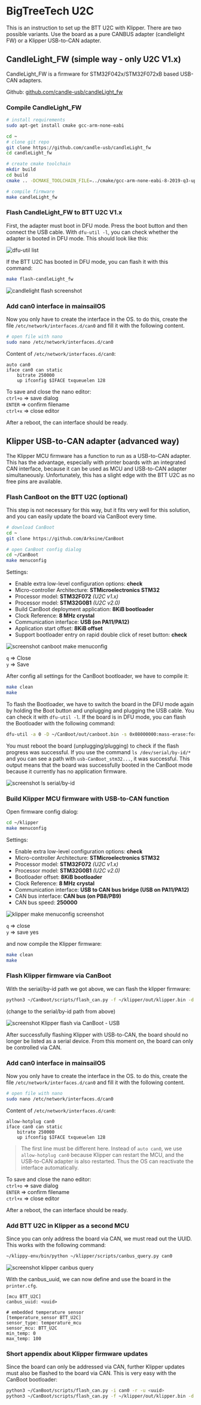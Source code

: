 # BigTreeTech U2C
This is an instruction to set up the BTT U2C with Klipper. There are two possible variants. Use the board as a pure
CANBUS adapter (candlelight FW) or a Klipper USB-to-CAN adapter.

## CandleLight_FW (simple way - only U2C V1.x) 
CandleLight_FW is a firmware for STM32F042x/STM32F072xB based USB-CAN adapters.

Github: [github.com/candle-usb/candleLight_fw](https://github.com/candle-usb/candleLight_fw)

### Compile CandleLight_FW
```bash
# install requirements
sudo apt-get install cmake gcc-arm-none-eabi

cd ~
# clone git repo
git clone https://github.com/candle-usb/candleLight_fw
cd candleLight_fw

# create cmake toolchain
mkdir build
cd build
cmake .. -DCMAKE_TOOLCHAIN_FILE=../cmake/gcc-arm-none-eabi-8-2019-q3-update.cmake

# compile firmware
make candleLight_fw
```

### Flash CandleLight_FW to BTT U2C V1.x
First, the adapter must boot in DFU mode. Press the boot button and then connect the USB cable. With `dfu-util -l`, you
can check whether the adapter is booted in DFU mode. This should look like this:  

![dfu-util list](images/candlelight-dfu-mode.png)  

If the BTT U2C has booted in DFU mode, you can flash it with this command:
```bash
make flash-candleLight_fw
```

![candlelight flash screenshot](images/candlelight-flash.png)  

### Add can0 interface in mainsailOS
Now you only have to create the interface in the OS. to do this, create the file `/etc/network/interfaces.d/can0` and
fill it with the following content.

```bash
# open file with nano
sudo nano /etc/network/interfaces.d/can0
```

Content of `/etc/network/interfaces.d/can0`:
```
auto can0
iface can0 can static
    bitrate 250000
    up ifconfig $IFACE txqueuelen 128
```

To save and close the nano editor:  
`ctrl+o` => save dialog  
`ENTER` => confirm filename  
`ctrl+x` => close editor

After a reboot, the can interface should be ready.

## Klipper USB-to-CAN adapter (advanced way)
The Klipper MCU firmware has a function to run as a USB-to-CAN adapter. This has the advantage, especially with printer
boards with an integrated CAN interface, because it can be used as MCU and USB-to-CAN adapter simultaneously.
Unfortunately, this has a slight edge with the BTT U2C as no free pins are available.

### Flash CanBoot on the BTT U2C (optional)
This step is not necessary for this way, but it fits very well for this solution, and you can easily update the board
via CanBoot every time.

```bash
# download CanBoot
cd ~
git clone https://github.com/Arksine/CanBoot

# open CanBoot config dialog
cd ~/CanBoot
make menuconfig
```

Settings:
- Enable extra low-level configuration options: **check**
- Micro-controller Architecture: **STMicroelectronics STM32**
- Processor model: **STM32F072** *(U2C v1.x)*
- Processor model: **STM32G0B1** *(U2C v2.0)*
- Build CanBoot deployment application: **8KiB bootloader**
- Clock Reference: **8 MHz crystal**
- Communication interface: **USB (on PA11/PA12)**
- Application start offset: **8KiB offset**
- Support bootloader entry on rapid double click of reset button: **check**

![screenshot canboot make menuconfig](images/canboot-make-menuconfig.png)  

`q` => Close  
`y` => Save  

After config all settings for the CanBoot bootloader, we have to compile it:
```bash
make clean
make 
```

To flash the Bootloader, we have to switch the board in the DFU mode again by holding the Boot button and unplugging and
plugging the USB cable. You can check it with `dfu-util -l`. If the board is in DFU mode, you can flash the Bootloader
with the following command:
```bash
dfu-util -a 0 -D ~/CanBoot/out/canboot.bin -s 0x08000000:mass-erase:force
```

You must reboot the board (unplugging/plugging) to check if the flash progress was successful. If you use the command
`ls /dev/serial/by-id/*` and you can see a path with `usb-CanBoot_stm32...`, it was successful. This output means that
the board was successfully booted in the CanBoot mode because it currently has no application firmware.

![screenshot ls serial/by-id](images/canboot-list-serial-by-id.png)  

### Build Klipper MCU firmware with USB-to-CAN function
Open firmware config dialog:
```bash
cd ~/klipper
make menuconfig
```

Settings:
- Enable extra low-level configuration options: **check**
- Micro-controller Architecture: **STMicroelectronics STM32**
- Processor model: **STM32F072** *(U2C v1.x)*
- Processor model: **STM32G0B1** *(U2C v2.0)*
- Bootloader offset: **8KiB bootloader**
- Clock Reference: **8 MHz crystal**
- Communication interface: **USB to CAN bus bridge (USB on PA11/PA12)**
- CAN bus interface: **CAN bus (on PB8/PB9)**
- CAN bus speed: **250000**  

![klipper make menuconfig screenshot](images/klipper-make-menuconfig.png)  

`q` => close  
`y` => save yes  

and now compile the Klipper firmware:
```bash
make clean
make
```

### Flash Klipper firmware via CanBoot
With the serial/by-id path we got above, we can flash the klipper firmware:
```bash
python3 ~/CanBoot/scripts/flash_can.py -f ~/klipper/out/klipper.bin -d <serial device>
```
(change <serial device> to the serial/by-id path from above)

![screenshot Klipper flash via CanBoot - USB](images/klipper-flash-usb.png)  

After successfully flashing Klipper with USB-to-CAN, the board should no longer be listed as a serial device. From this
moment on, the board can only be controlled via CAN.

### Add can0 interface in mainsailOS
Now you only have to create the interface in the OS. to do this, create the file `/etc/network/interfaces.d/can0` and
fill it with the following content.

```bash
# open file with nano
sudo nano /etc/network/interfaces.d/can0
```

Content of `/etc/network/interfaces.d/can0`:
```
allow-hotplug can0
iface can0 can static
    bitrate 250000
    up ifconfig $IFACE txqueuelen 128
```

> The first line must be different here. Instead of `auto can0`, we use `allow-hotplug can0` because Klipper can
> restart the MCU, and the USB-to-CAN adapter is also restarted. Thus the OS can reactivate the interface automatically.

To save and close the nano editor:  
`ctrl+o` => save dialog  
`ENTER` => confirm filename  
`ctrl+x` => close editor

After a reboot, the can interface should be ready.

### Add BTT U2C in Klipper as a second MCU
Since you can only address the board via CAN, we must read out the UUID. This works with the following command:
```bash
~/klippy-env/bin/python ~/klipper/scripts/canbus_query.py can0
```

![screenshot klipper canbus query](images/klipper-canbus-query.png)

With the canbus_uuid, we can now define and use the board in the `printer.cfg`.

```
[mcu BTT_U2C]
canbus_uuid: <uuid>

# embedded temperature sensor
[temperature_sensor BTT_U2C]
sensor_type: temperature_mcu
sensor_mcu: BTT_U2C
min_temp: 0
max_temp: 100
```

### Short appendix about Klipper firmware updates
Since the board can only be addressed via CAN, further Klipper updates must also be flashed to the board via CAN. This
is very easy with the CanBoot bootloader:
```bash 
python3 ~/CanBoot/scripts/flash_can.py -i can0 -r -u <uuid>
python3 ~/CanBoot/scripts/flash_can.py -f ~/klipper/out/klipper.bin -d <serial device>
```